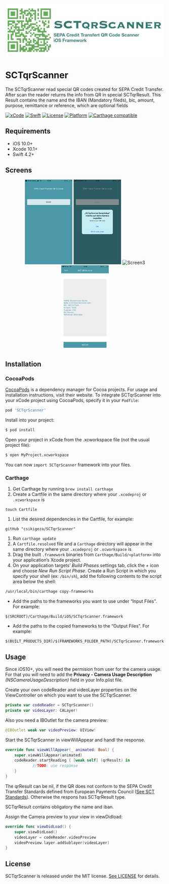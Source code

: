 ![Logo](https://github.com/csikigeza/SCTqrScanner/blob/master/SCTqrScannerLogo.png)
# SCTqrScanner

The SCTqrScanner read special QR codes  created for SEPA Credit Transfer. After scan the reader returns the info from QR in special SCTqrResult. This Result contains the name and the IBAN (Mandatory fileds), bic, amount, purpose, remittance or reference, which are optional fields

[![xCode](https://img.shields.io/badge/xCode-10.1%2B-blue.svg)](http://cocoapods.org/pods/SCTqrScanner)
[![Swift](https://img.shields.io/badge/swift-4.2%2B-brightgreen.svg)](http://cocoapods.org/pods/SCTqrScanner)
[![License](https://img.shields.io/badge/license-MIT-black.svg)](http://cocoapods.org/pods/SCTqrScanner)
[![Platform](https://img.shields.io/badge/platform-iOS-lightgrey.svg)](http://cocoapods.org/pods/SCTqrScanner)
[![Carthage compatible](https://img.shields.io/badge/Carthage-compatible-4BC51D.svg?style=flat)](https://github.com/Carthage/Carthage)

## Requirements

- iOS 10.0+
- Xcode 10.1+
- Swift 4.2+

## Screens

<p align="center">
<img src="https://github.com/csikigeza/SCTqrScanner/blob/master/sctScreen1.PNG" width="150" title="Start Screen">
<img src="https://github.com/csikigeza/SCTqrScanner/blob/master/sctScreen2.PNG" width="150" alt="Screen2">
<img src="https://github.com/csikigeza/SCTqrScanner/blob/master/sctScreen3.PNG" width="150" alt="Screen3">
<img src="https://github.com/csikigeza/SCTqrScanner/blob/master/sctScreen4.PNG" width="150" alt="Screen4">
</p>


## Installation

### CocoaPods

[CocoaPods](https://cocoapods.org) is a dependency manager for Cocoa projects. For usage and installation instructions, visit their website. To integrate SCTqrScanner into your xCode project using CocoaPods, specify it in your `Podfile`:

```ruby
pod 'SCTqrScanner'
```

Install into your project:

``` bash
$ pod install
```

Open your project in xCode from the .xcworkspace file (not the usual project file):

``` bash
$ open MyProject.xcworkspace
```

You can now `import SCTqrScanner` framework into your files.


### Carthage

1. Get Carthage by running `brew install carthage` 
1. Create a Cartfile in the same directory where your `.xcodeproj` or `.xcworkspace` is

```
touch Cartfile
```

1. List the desired dependencies in the Cartfile, for example:

```
gitHub "csikigeza/SCTqrScanner"
```

1. Run `carthage update`
1. A `Cartfile.resolved` file and a `Carthage` directory will appear in the same directory where your `.xcodeproj` or `.xcworkspace` is
1. Drag the built `.framework` binaries from `Carthage/Build/<platform>` into your application’s Xcode project.
1. On your application targets’ _Build Phases_ settings tab, click the _+_ icon and choose _New Run Script Phase_. Create a Run Script in which you specify your shell (ex: `/bin/sh`), add the following contents to the script area below the shell:

```sh
/usr/local/bin/carthage copy-frameworks
```

- Add the paths to the frameworks you want to use under “Input Files". For example:

```
$(SRCROOT)/Carthage/Build/iOS/SCTqrScanner.framework
```

- Add the paths to the copied frameworks to the “Output Files”. For example:

```
$(BUILT_PRODUCTS_DIR)/$(FRAMEWORKS_FOLDER_PATH)/SCTqrScanner.framework
```

## Usage

Since iOS10+, you will need the permision from user  for the camera usage. 
For that you will need to add the **Privacy - Camera Usage Description** *(NSCameraUsageDescription)* field in your Info.plist file.

Create your own codeReader and videoLayer properties on the ViewController on which you want to use the SCTqrScanner.

```swift
private var codeReader = SCTqrScanner()
private var videoLayer: CALayer!
```

Also you need a IBOutlet for the camera preview: 

```swift
@IBOutlet weak var videoPreview: UIView!
```


Start the SCTqrScanner in viewWillAppear and handl the response.

```swift
override func viewWillAppear(_ animated: Bool) {
    super.viewWillAppear(animated)
    codeReader.startReading { [weak self] (qrResult) in
            //TODO: use response
    }
}
```
The qrResult can be nil, if the QR does not conform to the SEPA Credit Transfer Standards defined from European Payments Council ([See SCT Standards](https://www.europeanpaymentscouncil.eu/document-library/guidance-documents/quick-response-code-guidelines-enable-data-capture-initiation)).
Otherwise the respons has SCTqrResult type.

SCTqrResult contains obligatory the name and iban.


Assign the Camera preview to your view in viewDidload:

```swift
override func viewDidLoad() {
    super.viewDidLoad()
    videoLayer = codeReader.videoPreview
    videoPreview.layer.addSublayer(videoLayer)
}
```


## License

SCTqrScanner is released under the MIT license. [See LICENSE](https://github.com/csikigeza/SCTqrScanner/blob/master/LICENSE) for details.
